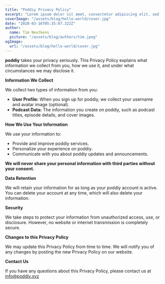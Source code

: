 ```yaml
---
title: "Poddiy Privacy Policy"
excerpt: "Lorem ipsum dolor sit amet, consectetur adipiscing elit, sed do eiusmod tempor incididunt ut labore et dolore magna aliqua. Praesent elementum facilisis leo vel fringilla est ullamcorper eget. At imperdiet dui accumsan sit amet nulla facilities morbi tempus."
coverImage: "/assets/blog/hello-world/cover.jpg"
date: "2020-03-16T05:35:07.322Z"
author:
  name: Tim Neutkens
  picture: "/assets/blog/authors/tim.jpeg"
ogImage:
  url: "/assets/blog/hello-world/cover.jpg"
---
```



**poddiy** takes your privacy seriously. This Privacy Policy explains what information we collect from you, how we use it, and under what circumstances we may disclose it.

**Information We Collect**

We collect two types of information from you:

* **User Profile:** When you sign up for poddiy, we collect your username and avatar image (optional).
* **Podcast Data:** The information you create on poddiy, such as podcast titles, episode details, and cover images.

**How We Use Your Information**

We use your information to:

* Provide and improve poddiy services.
* Personalize your experience on poddiy.
* Communicate with you about poddiy updates and announcements.

**We will never share your personal information with third parties without your consent.**

**Data Retention**

We will retain your information for as long as your poddiy account is active. You can delete your account at any time, which will also delete your information.

**Security**

We take steps to protect your information from unauthorized access, use, or disclosure. However, no website or internet transmission is completely secure.

**Changes to this Privacy Policy**

We may update this Privacy Policy from time to time. We will notify you of any changes by posting the new Privacy Policy on our website.

**Contact Us**

If you have any questions about this Privacy Policy, please contact us at [info@poddiy.xyz](mailto:info@poddiy.xyz)
